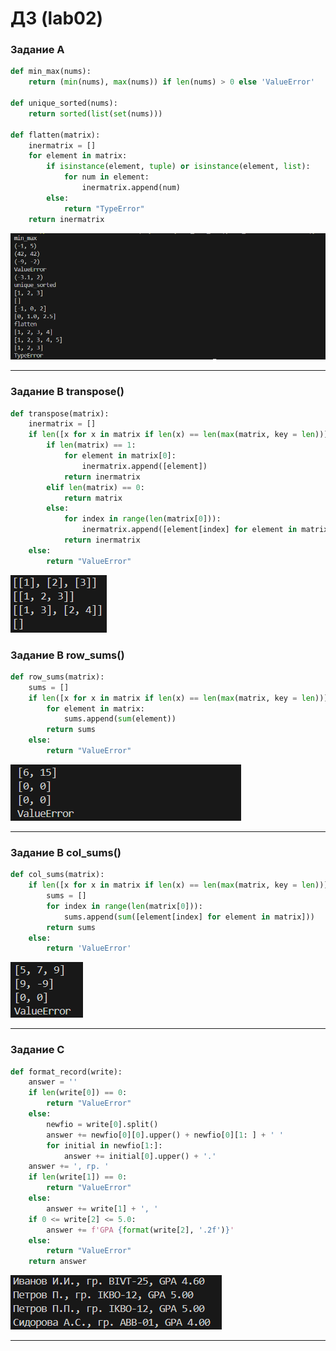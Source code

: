 # ДЗ (lab02)

### Задание A

```py
def min_max(nums):
    return (min(nums), max(nums)) if len(nums) > 0 else 'ValueError'

def unique_sorted(nums):
    return sorted(list(set(nums)))

def flatten(matrix):
    inermatrix = []
    for element in matrix:
        if isinstance(element, tuple) or isinstance(element, list):
            for num in element:
                inermatrix.append(num)
        else:
            return "TypeError"
    return inermatrix
```

![Код и демонстрация работы](/misc/img/lab01/im2A.png)

---

### Задание B transpose()

```py
def transpose(matrix):
    inermatrix = []
    if len([x for x in matrix if len(x) == len(max(matrix, key = len))]) == len(matrix):
        if len(matrix) == 1:
            for element in matrix[0]:
                inermatrix.append([element])
            return inermatrix
        elif len(matrix) == 0:
            return matrix
        else:
            for index in range(len(matrix[0])):
                inermatrix.append([element[index] for element in matrix])
            return inermatrix   
    else:
        return "ValueError"
```
![Код и демонстрация работы](/misc/img/lab01/im2B1.png)



### Задание B row_sums()

```py
def row_sums(matrix):
    sums = []
    if len([x for x in matrix if len(x) == len(max(matrix, key = len))]) == len(matrix):
        for element in matrix:
            sums.append(sum(element))
        return sums
    else:
        return "ValueError"
```

![Код и демонстрация работы](/misc/img/lab01/IM2B2.png)

---

### Задание B  col_sums()

```py
def col_sums(matrix):
    if len([x for x in matrix if len(x) == len(max(matrix, key = len))]) == len(matrix):
        sums = []
        for index in range(len(matrix[0])):
            sums.append(sum([element[index] for element in matrix]))
        return sums
    else:
        return 'ValueError'
```

![Код и демонстрация работы](/misc/img/lab01/In2B3.png)

---

### Задание C
```py
def format_record(write):
    answer = ''
    if len(write[0]) == 0:
        return "ValueError"
    else:
        newfio = write[0].split()
        answer += newfio[0][0].upper() + newfio[0][1: ] + ' '
        for initial in newfio[1:]:
            answer += initial[0].upper() + '.'
    answer += ', гр. '
    if len(write[1]) == 0:
        return "ValueError"
    else:
        answer += write[1] + ', '
    if 0 <= write[2] <= 5.0:
        answer += f'GPA {format(write[2], '.2f')}'
    else:
        return "ValueError"
    return answer
```

![Код и демонстрация работы](/misc/img/lab01/im2c.png)

---



